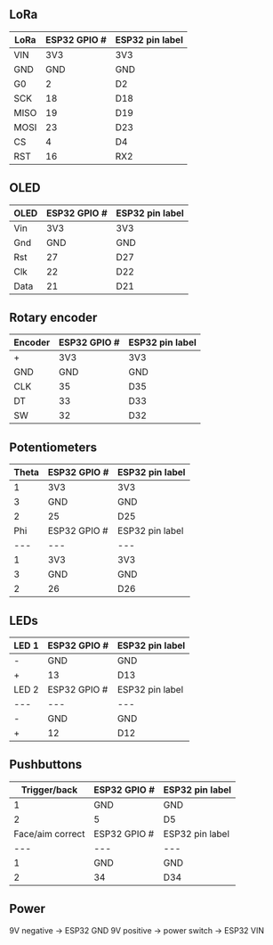 ## LoRa
LoRa | ESP32 GPIO # | ESP32 pin label
---|---|---
VIN|3V3|3V3
GND|GND|GND
G0|2|D2
SCK|18|D18
MISO|19|D19
MOSI|23|D23
CS|4|D4
RST|16|RX2
## OLED
OLED | ESP32 GPIO # | ESP32 pin label
---|---|---
Vin|3V3|3V3
Gnd|GND|GND
Rst|27|D27
Clk|22|D22
Data|21|D21
## Rotary encoder
Encoder | ESP32 GPIO # | ESP32 pin label
---|---|---
+|3V3|3V3
GND|GND|GND
CLK|35|D35
DT|33|D33
SW|32|D32
## Potentiometers
Theta | ESP32 GPIO # | ESP32 pin label
---|---|---
1|3V3|3V3
3|GND|GND
2|25|D25
Phi | ESP32 GPIO # | ESP32 pin label
---|---|---
1|3V3|3V3
3|GND|GND
2|26|D26
## LEDs
LED 1 | ESP32 GPIO # | ESP32 pin label
---|---|---
-|GND|GND
+|13|D13
LED 2 | ESP32 GPIO # | ESP32 pin label
---|---|---
-|GND|GND
+|12|D12
## Pushbuttons
Trigger/back | ESP32 GPIO # | ESP32 pin label
---|---|---
1|GND|GND
2|5|D5
Face/aim correct | ESP32 GPIO # | ESP32 pin label
---|---|---
1|GND|GND
2|34|D34
## Power
9V negative -> ESP32 GND
9V positive -> power switch -> ESP32 VIN